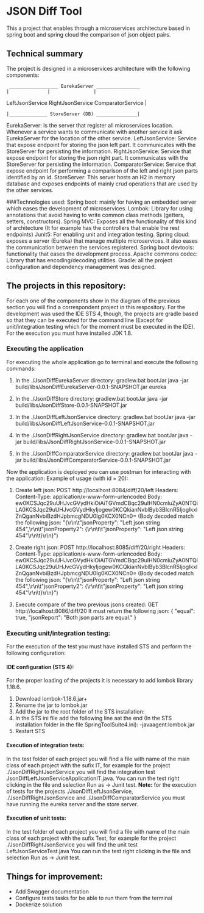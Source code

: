 # JSON Diff Tool

This a project that enables through a microservices architecture based in spring boot and spring cloud the comparison of json object pairs. 

## Technical summary

The project is designed in a microservices architecture with the following components:

	 __________________ EurekaServer ________________
	|		       |		        |

LeftJsonService		RightJsonService	ComparatorService
				|

	|______________ StoreServer (DB) _______________|

EurekaServer: Is the server that register all microservices location. Whenever a service wants to communicate with another service it ask EurekaServer for the location of the other service.
LeftJsonService: Service that expose endpoint for storing the json left part. It communicates with the StoreServer for persisting the information.
RightJsonService: Service that expose endpoint for storing the json right part. It communicates with the StoreServer for persisting the information.
ComparatorService: Service that expose endpoint for performing a comparison of the left and right json parts identified by an id.
StoreServer: This server hosts an H2 in memory database and exposes endpoints of mainly crud operations that are used by the other services.

###Technologies used:
Spring boot: mainly for having an embedded server which eases the development of microservices.
Lombok: Library for using annotations that avoid having to write common class methods (getters, setters, constructors).
Spring MVC: Exposes all the functionality of this kind of architecture (It for example has the controllers that enable the rest endpoints)
Junit5: For enabling unit and integration testing.
Spring cloud: exposes a server (Eureka) that manage multiple microservices. It also eases the communication between the services registered.
Spring boot devtools: functionality that eases the development process.
Apache commons codec: Library that has encoding/decoding utilities.
Gradle: all the project configuration and dependency management was designed.

## The projects in this repository:

For each one of the components show in the diagram of the previous section you will find a correspondent project in this respository. For the development was used the IDE STS 4, though, the projects are gradle based so that they can be
executed for the command line (Except for unit/integration testing which for the moment must be executed in the IDE). For the execution you must have installed JDK 1.8. 

### Executing the application

For executing the whole application go to terminal and execute the following commands:
1. In the ./JsonDiffEurekaServer directory:
gradlew.bat bootJar
java -jar build/libs/JsonDiffEurekaServer-0.0.1-SNAPSHOT.jar eureka

2. In the ./JsonDiffStore directory:
gradlew.bat bootJar
java -jar build/libs/JsonDiffStore-0.0.1-SNAPSHOT.jar

3. In the ./JsonDiffLeftJsonService directory:
gradlew.bat bootJar
java -jar build/libs/JsonDiffLeftJsonService-0.0.1-SNAPSHOT.jar

4. In the ./JsonDiffRightJsonService directory:
gradlew.bat bootJar
java -jar build/libs/JsonDiffRightJsonService-0.0.1-SNAPSHOT.jar

5. In the ./JsonDiffComparatorService directory:
gradlew.bat bootJar
java -jar build/libs/JsonDiffComparatorService-0.0.1-SNAPSHOT.jar

Now the application is deployed you can use postman for interacting with the application:
Example of usage (with id = 20):
1. Create left json:
POST http://localhost:8084/diff/20/left
Headers: Content-Type: application/x-www-form-urlencoded
Body: ew0KCSJqc29uUHJvcGVydHkiOiAiTGVmdCBqc29uIHN0cmluZyA0NTQiLA0KCSJqc29uUHJvcGVydHkyIjogew0KCQkianNvblByb3BlcnR5IjogIkxlZnQganNvbiBzdHJpbmcgNDU0Ig0KCX0NCn0=
(Body decoded match the following json: "{\r\n\t\"jsonProperty\": \"Left json string 454\",\r\n\t\"jsonProperty2\": {\r\n\t\t\"jsonProperty\": \"Left json string 454\"\r\n\t}\r\n}")

2. Create right json:
POST http://localhost:8085/diff/20/right
Headers: Content-Type: application/x-www-form-urlencoded
Body: ew0KCSJqc29uUHJvcGVydHkiOiAiTGVmdCBqc29uIHN0cmluZyA0NTQiLA0KCSJqc29uUHJvcGVydHkyIjogew0KCQkianNvblByb3BlcnR5IjogIkxlZnQganNvbiBzdHJpbmcgNDU0Ig0KCX0NCn0=
(Body decoded match the following json: "{\r\n\t\"jsonProperty\": \"Left json string 454\",\r\n\t\"jsonProperty2\": {\r\n\t\t\"jsonProperty\": \"Left json string 454\"\r\n\t}\r\n}")

3. Execute compare of the two previous jsons created:
GET http://localhost:8086/diff/20
It must return the following json:
{
    "equal": true,
    "jsonReport": "Both json parts are equal."
}

### Executing unit/integration testing:

For the execution of the test you must have installed STS and perform the following configuration:

#### IDE configuration (STS 4):
For the proper loading of the projects it is necessary to add lombok library 1.18.6.  
1. Download lombok-1.18.6.jar+
2. Rename the jar to lombok.jar
3. Add the jar to the root folder of the STS installation:
4. In the STS ini file add the following line aat the end (In the STS installation folder in the file SpringToolSuite4.ini):
-javaagent:lombok.jar
5. Restart STS

#### Execution of integration tests:
In the test folder of each project you will find a file with name of the main class of each project with the sufix IT, 
for example for the project ./JsonDiffRightJsonService you will find the integration test JsonDiffLeftJsonServiceApplicationIT.java. 
You can run the test right clicking in the file and selection Run as -> Junit test. 
**Note:** for the execution of tests for the projects ./JsonDiffLeftJsonService, ./JsonDiffRightJsonService and ./JsonDiffComparatorService you must have running the eureka server and the store server.

#### Execution of unit tests:
In the test folder of each project you will find a file with name of the main class of each project with the sufix Test, 
for example for the project ./JsonDiffRightJsonService you will find the unit test LeftJsonServiceTest.java
You can run the test right clicking in the file and selection Run as -> Junit test. 

## Things for improvement:
- Add Swagger documentation
- Configure tests tasks for be able to run them from the terminal
- Dockerize solution